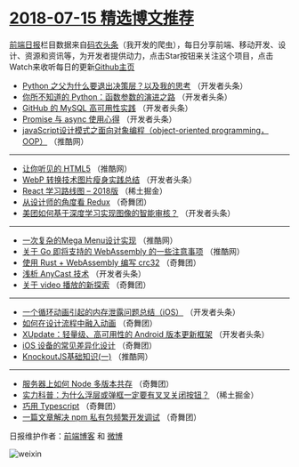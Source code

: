 # [2018-07-15 精选博文推荐](http://hao.caibaojian.com/date/2018/07/15)

[前端日报](http://caibaojian.com/c/news)栏目数据来自[码农头条](http://hao.caibaojian.com/)（我开发的爬虫），每日分享前端、移动开发、设计、资源和资讯等，为开发者提供动力，点击Star按钮来关注这个项目，点击Watch来收听每日的更新[Github主页](https://github.com/kujian/frontendDaily)
* [Python 之父为什么要退出决策层？以及我的思考](http://hao.caibaojian.com/80071.html) （开发者头条）
* [你所不知道的 Python：函数参数的演进之路](http://hao.caibaojian.com/80073.html) （开发者头条）
* [GitHub 的 MySQL 高可用性实践](http://hao.caibaojian.com/80069.html) （开发者头条）
* [Promise 与 async 使用心得](http://hao.caibaojian.com/80072.html) （开发者头条）
* [javaScript设计模式之面向对象编程（object-oriented programming，OOP）](http://hao.caibaojian.com/80087.html) （推酷网）

***
* [让你听见的 HTML5](http://hao.caibaojian.com/80088.html) （推酷网）
* [WebP 转换技术图片瘦身实践总结](http://hao.caibaojian.com/80074.html) （开发者头条）
* [React 学习路线图 &#8211; 2018版](http://hao.caibaojian.com/80065.html) （稀土掘金）
* [从设计师的角度看 Redux](http://hao.caibaojian.com/80101.html) （奇舞团）
* [美团如何基于深度学习实现图像的智能审核？](http://hao.caibaojian.com/80070.html) （开发者头条）

***
* [一次复杂的Mega Menu设计实现](http://hao.caibaojian.com/80089.html) （推酷网）
* [关于 Go 即将支持的 WebAssembly 的一些注意事项](http://hao.caibaojian.com/80091.html) （推酷网）
* [使用 Rust + WebAssembly 编写 crc32](http://hao.caibaojian.com/80096.html) （奇舞团）
* [浅析 AnyCast 技术](http://hao.caibaojian.com/80075.html) （开发者头条）
* [关于 video 播放的新探索](http://hao.caibaojian.com/80097.html) （奇舞团）

***
* [一个循环动画引起的内存泄露问题总结（iOS）](http://hao.caibaojian.com/80076.html) （开发者头条）
* [如何在设计流程中融入动画](http://hao.caibaojian.com/80098.html) （奇舞团）
* [XUpdate：轻量级、高可用性的 Android 版本更新框架](http://hao.caibaojian.com/80077.html) （开发者头条）
* [iOS 设备的常见差异化设计](http://hao.caibaojian.com/80099.html) （奇舞团）
* [KnockoutJS基础知识(一)](http://hao.caibaojian.com/80090.html) （推酷网）

***
* [服务器上如何 Node 多版本共存](http://hao.caibaojian.com/80100.html) （奇舞团）
* [实力科普：为什么浮层或弹框一定要有叉叉关闭按钮？](http://hao.caibaojian.com/80066.html) （稀土掘金）
* [巧用 Typescript](http://hao.caibaojian.com/80094.html) （奇舞团）
* [一篇文章解决 npm 私有包频繁开发调试](http://hao.caibaojian.com/80095.html) （奇舞团）

日报维护作者：[前端博客](http://caibaojian.com/) 和 [微博](http://caibaojian.com/go/weibo)

![weixin](https://user-images.githubusercontent.com/3055447/38468989-651132ac-3b80-11e8-8e6b-15122322a9d7.png)